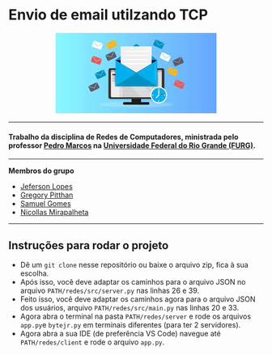 <h1>Envio de email utilzando TCP </h1>

<p align='center'>
  <img src="./tmp/capa.jpg" alt="capa">
</p>

---

#### Trabalho da disciplina de Redes de Computadores, ministrada pelo professor [Pedro Marcos](https://github.com/pedrobmarcos) na [Universidade Federal do Rio Grande (FURG)](furg.br/).
---

**Membros do grupo** 

- [Jeferson Lopes](https://github.com/thelopesbr)
- [Gregory Pitthan](https://github.com/Gregory-JP)
- [Samuel Gomes](https://github.com/Saesel)
- [Nicollas Mirapalheta](https://github.com/NicollasMirapalheta)

---

## Instruções para rodar o projeto

 - Dê um `git clone` nesse repositório ou baixe o arquivo zip, fica à sua escolha.
 - Após isso, você deve adaptar os caminhos para o arquivo JSON no arquivo `PATH/redes/src/server.py` nas linhas 26 e 39.
 - Feito isso, você deve adaptar os caminhos agora para o arquivo JSON dos usuários, arquivo `PATH/redes/src/main.py` nas linhas 20 e 33.
 - Agora abra o terminal na pasta `PATH/redes/server` e rode os arquivos `app.py`e `bytejr.py` em terminais diferentes (para ter 2 servidores).
 - Agora abra a sua IDE (de preferência VS Code) navegue até `PATH/redes/client` e rode o arquivo `app.py`.
 
